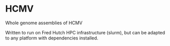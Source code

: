 # HCMV
Whole genome assemblies of HCMV


Written to run on Fred Hutch HPC infrastructure (slurm), but can be adapted to any platform with dependencies installed.
